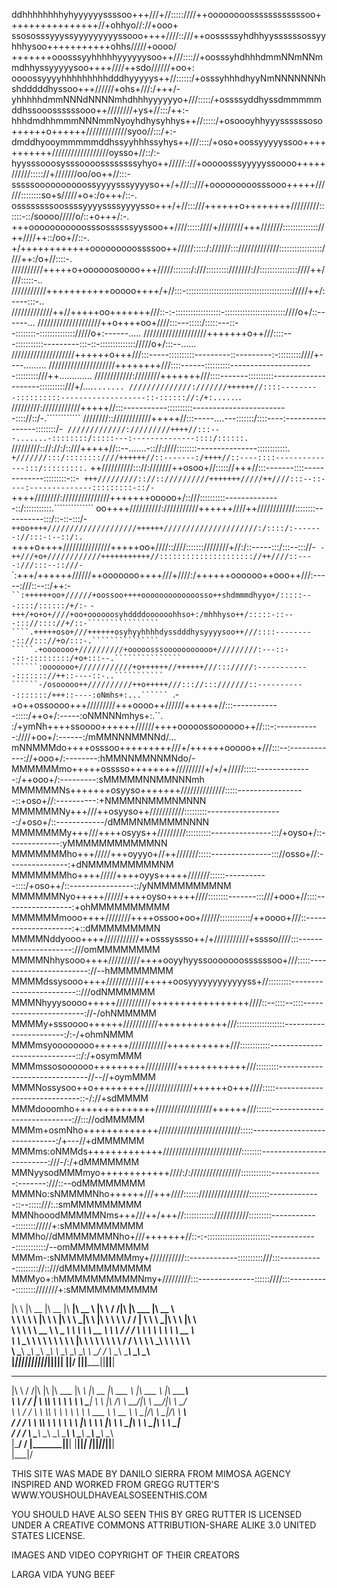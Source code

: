 ddhhhhhhhhyhyyyyyyssssoo+++///+//:::::////++oooooooossssssssssssoo++++++++++++++++//+ohhyo//://+ooo+
ssososssyyyssyyyyyyyyyssooo++++////::///++oosssssyhdhhyyssssssossyyhhhysoo+++++++++++ohhs/////+oooo/
+++++++ooosssyyhhhhhyyyyyysoo++///:::://+oosssyhdhhhdmmNNmNNmmdhhyssyyyyysoo++++////++sdo//////+oo+:
oooossyyyyhhhhhhhhhdddhyyyyys++//::::::/+osssyhhhdhyyNmNNNNNNNhshdddddhyssoo+++//////+ohs+///:/+++/-
yhhhhhdmmNNNdNNNNmhdhhhyyyyyyo+///:::::/+ossssyddhyssdmmmmmddhssooossssssooo++////////+ys+//:::/++:-
hhhdmdhhmmmNNNmmNyoyhdhysyhhys++//:::::/+osoooyhhyyyssssssoso++++++o++++++/////////////syoo//:::/+:-
dmddhyooymmmmmddhssyyhhhssyhys++///::::/+oso+oossyyyyyssoo+++++++++++//////////////////oysso+//::/:-
hyysssooosysssoooossssssssyhyo++/////:://+ooooosssyyyyyssoooo+++++//////::::://+///////oo/oo++//:::-
sssssoooooooooossyyyysssyyyyso++/+///::///+ooooooooosssooo+++++//////::::::::so+s/////+o+:/o+++/::-.
ossssssssoossssyyyyssssyyyysso+++/+//:::///++++++o++++++++/////////::::::-::/soooo/////o/::+o+++/:-.
+++ooooooooooosssossssssyyssoo++////:::::////+////////+++///////:::::::::::::://++////++::/oo+//::-.
+/++++++++++++ooooooooossssoo++/////:::::/://////::://///////////:::::::::::::::::////++:/o+//::::-.
//////////+++++o+oooooosoooo+++/////:::::::/:///:::::::::///////://:::::::::::::::////++////:::::-..
///////////+++++++++++ooooo++++/+//:::-:::::::::::::::::::::::::::::::::::::::::://///++/:----:::-..
/////////////++//+++++oo+++++++///::-:-::::::::::::::::::-::::::::::::::::::::::::////o+/::------...
////////////////////++o++++oo+////:::---:::::/:::::---::--::::::::-:::::::::::::://///o+:------.....
////////////////////+++++++o++///::::---:::::::::::---------:::-::-:::::::::::::://///o+/:::--......
////////////////////++++++o+++///:::-----::::::::::---------::---------:-:::::::::////+----.........
/////////////////////++++++++///::::------::::::::::---------------------:::::::::///++.............
////////////:////////+++++++///::::-------::::::::::--------------------::::::::::///+/....``.......
//////////////:///////++++++//::::---------::::::::::-------------------::-:::::://:/+:.....``.``.``
/////////:////////////+++++//:::-----------::::::::::------------------------:::://::/-.````````````
////////::////////////+++++//:::-----....---:::::::/::::----:----------------::::::::/-`````````````
/////////////://///////++++//:::---.......-::::::::/:::::---:--------------::::/::::::.`````````````
/////////:://://:/::///+++++//::--.......-:://:////::::::::---------------::::::::::::.`````````````
+///////:::/::::::::////++++++//::-------:/++++//::----::::--------------:::/:::::::::.`````````````
++//////////::://:///////++osoo+//::::://+++//:::-------::::-------------:::::::::-::-``````````````
+++/////////:://:://////////+++++++/////++////:::--::----:--------------:::::::::-::/-``````````````
++++////////:///////////////+++++++ooooo+/::///::::::::::--------------::/:::::::::::.``````````````
oo++++//////////:///////////++++++////++////////////::::::::----------:::/::-::-:::/-```````````````
++oo++++////////////////////++++++/////////////////////:/::::/:-------://:::-:--::/:.```````````````
++++o++++///////////////+++++oo+////::////:::::::////////+//:/::-----:::/:::--::://-````````````````
-++///+o+////////////+++++++++++//::::::::::::::::::::://++////::----:///:::--::///-````````````````
`:+++/++++++//////++ooooooo++++///+////:/++++++oooooo++ooo++///:-----:///::--::/++:-````````````````
``:++++++oo+//////+oossoo++++ooooooooooooosso++shdmmmdhyyo+/:::::---::::/::::::/+/:-````````````````
```-+++/+o+o+////+oo+oooooosyhddddoooooohhso+:/mhhhyso++/:::::-::---::://:::://+/::-````````````````
````.+++++oso+///++++++osyhyyhhhhdyssdddhysyyyysoo++///::::---------:://::://+o/:::-.```````````````
`````.+ooooooo+//////////+ooooosssooooooooooo+/////////:---::--::-:::::::::/+o+:::--.```````````````
``````:ooooooo+////////////+o++++++//++++++///::://///:------------::::::://++::----::-..```````````
``````-/osooooo++//////////++o+++++///::://:::///////::-----------:::::::/+++::----:oNmhs+:...``````
```.-+o++ossoooo+++/////////+++oooo++//////++++++//:::------------:::::/++o+/:-----:oNMNNNmhys+:.``.
:/+ymNh++++ssoooo++++++//////++++ooooossoooooo++//:::-:-----------:////+oo+/:------:/mMMNNNMMNNd/...
mNNMMMdo++++osssoo+++++++++///+/++++++ooooo++///:::--:------------://+ooo+/:--------:hMMNNMMNNMNdo/-
MMMMMMmo+++++osssso++++++++/////////+/+/+/////:::::--------------:/++ooo+/:---------:sMMMMMNNMMNNNmh
MMMMMMNs+++++++osyyso+++++++//////////////:::::-----------------::+oso+//:----------:+NMMMNNMMMNMNNN
MMMMMMNy+++///++osyyso++///////////:::::::::-------------------:/+oso+/::------------/dMMMNMMMMMNNNN
MMMMMMMy+++///++++osyys++/////////::::::::::---------------:::/+oyso+/::-------------:yMMMMMMMMMMMNN
MMMMMMMho+++/////+++oyyyo+//++///////:::::---------------::://osso+//:---------------:+dNMMMMMMMMMNM
MMMMMMMho++++/////++++oyys+++++///////::::::-----------::::/+oso++/::----------------::/yNMMMMMMMMNM
MMMMMMNyo+++++//////++++oyso+++++////::::::::-------:::///+ooo+//::::-----------------:+ohMMMMMMMMMM
MMMMMMmooo++++////////++++ossoo+oo+//////::::::::::::/++oooo+///::--------------------:+::dMMMMMMMMN
MMMMNddyooo++++///////////++osssyssso++/+///////////+sssso////:::---------------------:///omMMMMMMMM
MMMMNhhysooo++++//////////++++ooyyhyyssooooooossssssoo+///:::::-----------------------://--hMMMMMMMM
MMMMdssysooo++++////////////+++++oosyyyyyyyyyyyyss+//:::::::::------------------------::///odNMMMMMM
MMMNhyyysoooo+++++///////////+++++++++++++++++////::--::::--::::-----------------------://-/ohNMMMMM
MMMMy+sssoooo++++++///////////++++++++++++///:::::::::::::::::::-----------------------:/:-/+ohmNMMM
MMMmsyoooooooo++++++////////////+++++++++++///::::::::::::-----------------------------::/:/+osymMMM
MMMmssosoooooo+++++++++//////////++++++++++++///:::::::::------------------------------//--//+oymMMM
MMMNossysoo++o+++++++++///////////////++++++o+++////:::::-----------------------------::-/://+sdMMMM
MMMdooomho++++++++++++++//////////////////++++++///::::::----------------------------://::://odMMMMM
MMMm+osmNho+++++++++++++//////////////////////////:::::-----------------------------:/+---//+dMMMMMM
MMMms:oNMMds+++++++++++++/////////////////////////::::::::-------------------------:///-/:/+dMMMMMMM
MMNyysodMMMmyo++++++++++++////:/:////////////////::::::::::::-------------:-------:///::--odMMMMMMMM
MMMNo:sNMMMMNho++++++///+++////::::::////////////////::::::::-------------::--:::::///:.:smMMMMMMMMM
MMNhooodMMMMMNms+++///++/+++//::::::::::::///////////:::::::::------------:::::::://///+:sMMMMMMMMMM
MMMho//dMMMMMMMNho+///+++++++//::-:-:::::::::::::::::::::::::------------::::::::::::/--omMMMMMMMMMM
MMMm-:sNMMMMMMMMMmy+///////////::------------::::::::::///:::-----------::::::::://::///dMMMMMMMMMMM
MMMyo+:hMMMMMMMMMMNmy+/////////:::--------------::::::////:::----------::::::::///////+:sMMMMMMMMMMM

|\  \     |\   __  \|\   __  \|\   ____\|\   __  \        |\  \    /  /|\  \|\   ___ \|\   __  \        
\ \  \    \ \  \|\  \ \  \|\  \ \  \___|\ \  \|\  \       \ \  \  /  / | \  \ \  \_|\ \ \  \|\  \       
 \ \  \    \ \   __  \ \   _  _\ \  \  __\ \   __  \       \ \  \/  / / \ \  \ \  \ \\ \ \   __  \      
  \ \  \____\ \  \ \  \ \  \\  \\ \  \|\  \ \  \ \  \       \ \    / /   \ \  \ \  \_\\ \ \  \ \  \     
   \ \_______\ \__\ \__\ \__\\ _\\ \_______\ \__\ \__\       \ \__/ /     \ \__\ \_______\ \__\ \__\    
    \|_______|\|__|\|__|\|__|\|__|\|_______|\|__|\|__|        \|__|/       \|__|\|_______|\|__|\|__|    
                                                                                                        
                                                                                                        
                                                                                                        
  ___    ___ ___  ___  ________   ________          ________  _______   _______   ________              
 |\  \  /  /|\  \|\  \|\   ___  \|\   ____\        |\   __  \|\  ___ \ |\  ___ \ |\  _____\             
 \ \  \/  / | \  \\\  \ \  \\ \  \ \  \___|        \ \  \|\ /\ \   __/|\ \   __/|\ \  \__/              
  \ \    / / \ \  \\\  \ \  \\ \  \ \  \  ___       \ \   __  \ \  \_|/_\ \  \_|/_\ \   __\             
   \/  /  /   \ \  \\\  \ \  \\ \  \ \  \|\  \       \ \  \|\  \ \  \_|\ \ \  \_|\ \ \  \_|             
 __/  / /      \ \_______\ \__\\ \__\ \_______\       \ \_______\ \_______\ \_______\ \__\              
|\___/ /        \|_______|\|__| \|__|\|_______|        \|_______|\|_______|\|_______|\|__|              
\|___|/                                                                                        



THIS SITE WAS MADE BY DANILO SIERRA FROM MIMOSA AGENCY 
INSPIRED AND WORKED FROM GREGG RUTTER'S WWW.YOUSHOULDHAVEALSOSEENTHIS.COM

YOU SHOULD HAVE ALSO SEEN THIS BY GREG RUTTER IS LICENSED UNDER A 
CREATIVE COMMONS ATTRIBUTION-SHARE ALIKE 3.0 UNITED STATES LICENSE.

IMAGES AND VIDEO COPYRIGHT OF THEIR CREATORS

LARGA VIDA YUNG BEEF
